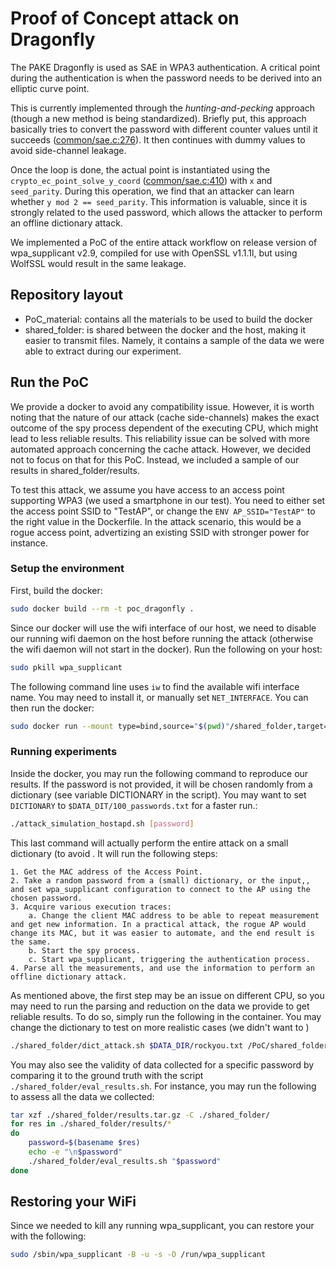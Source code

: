 # Proof of Concept attack on Dragonfly 

The PAKE Dragonfly is used as SAE in WPA3 authentication. 
A critical point during the authentication is when the password needs to be derived into an elliptic curve point. 

This is currently implemented through the *hunting-and-pecking* approach (though a new method is being standardized). Briefly put, this approach basically tries to convert the password with different counter values until it succeeds ([common/sae.c:276](https://w1.fi/cgit/hostap/tree/src/common/sae.c?h=hostap_2_9&id=ca8c2bd28ad53f431d6ee60ef754e98cfdb4c17b#n276)). It then continues with dummy values to avoid side-channel leakage. 

Once the loop is done, the actual point is instantiated using the `crypto_ec_point_solve_y_coord` ([common/sae.c:410](https://w1.fi/cgit/hostap/tree/src/common/sae.c?h=hostap_2_9&id=ca8c2bd28ad53f431d6ee60ef754e98cfdb4c17b#n410)) with `x` and `seed_parity`. During this operation, we find that an attacker can learn whether  `y mod 2 == seed_parity`.
This information is valuable, since it is strongly related to the used password, which allows the attacker to perform an offline dictionary attack.

We implemented a PoC of the entire attack workflow on release version of wpa_supplicant v2.9, compiled for use with OpenSSL v1.1.1l, but using WolfSSL would result in the same leakage.

## Repository layout

* PoC_material: contains all the materials to be used to build the docker
* shared_folder: is shared between the docker and the host, making it easier to transmit files. Namely, it contains a sample of the data we were able to extract during our experiment.

## Run the PoC

We provide a docker to avoid any compatibility issue. However, it is worth noting that the nature of our attack (cache side-channels) makes the exact outcome of the spy process dependent of the executing CPU, which might lead to less reliable results. This reliability issue can be solved with more automated approach concerning the cache attack. However, we decided not to focus on that for this PoC. Instead, we included a sample of our results in shared_folder/results.

To test this attack, we assume you have access to an access point supporting WPA3 (we used a smartphone in our test). You need to either set the access point SSID to "TestAP", or change the `ENV AP_SSID="TestAP"` to the right value in the Dockerfile. In the attack scenario, this would be a rogue access point, advertizing an existing SSID with stronger power for instance.

### Setup the environment 

First, build the docker:
```bash
sudo docker build --rm -t poc_dragonfly .
```

Since our docker will use the wifi interface of our host, we need to disable our running wifi daemon on the host before running the attack (otherwise the wifi daemon will not start in the docker). Run the following on your host:
```bash
sudo pkill wpa_supplicant
```

The following command line uses `iw` to find the available wifi interface name. You may need to install it, or manually set `NET_INTERFACE`. 
You can then run the docker:
```bash
sudo docker run --mount type=bind,source="$(pwd)"/shared_folder,target=/PoC/shared_folder --net='host' --privileged -e NET_INTERFACE=$(iw dev | awk '$1=="Interface"{print $2}') -it poc_dragonfly
``` 

### Running experiments


Inside the docker, you may run the following command to reproduce our results. If the password is not provided, it will be chosen randomly from a dictionary (see variable DICTIONARY in the script). You may want to set `DICTIONARY` to `$DATA_DIT/100_passwords.txt` for a faster run.:
```bash
./attack_simulation_hostapd.sh [password]
```

This last command will actually perform the entire attack on a small dictionary (to avoid . It will run the following steps:
```
1. Get the MAC address of the Access Point.
2. Take a random password from a (small) dictionary, or the input,, and set wpa_supplicant configuration to connect to the AP using the chosen password.
3. Acquire various execution traces:
    a. Change the client MAC address to be able to repeat measurement and get new information. In a practical attack, the rogue AP would change its MAC, but it was easier to automate, and the end result is the same.
    b. Start the spy process.
    c. Start wpa_supplicant, triggering the authentication process.
4. Parse all the measurements, and use the information to perform an offline dictionary attack.
```

As mentioned above, the first step may be an issue on different CPU, so you may need to run the parsing and reduction on the data we provide to get reliable results.
To do so, simply run the following in the container. You may change the dictionary to test on more realistic cases (we didn't want to )
```bash
./shared_folder/dict_attack.sh $DATA_DIR/rockyou.txt /PoC/shared_folder/results/dragonfly123
``` 

You may also see the validity of data collected for a specific password by comparing it to the ground truth with the script `./shared_folder/eval_results.sh`. For instance, you may run the following to assess all the data we collected:

```bash
tar xzf ./shared_folder/results.tar.gz -C ./shared_folder/
for res in ./shared_folder/results/*
do 
    password=$(basename $res)
    echo -e "\n$password"
    ./shared_folder/eval_results.sh "$password"
done
```

## Restoring your WiFi

Since we needed to kill any running wpa_supplicant, you can restore your with the following:
```sh
sudo /sbin/wpa_supplicant -B -u -s -O /run/wpa_supplicant
```
